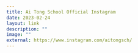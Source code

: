 ```yaml
---
title: Ai Tong School Official Instagram
date: 2023-02-24
layout: link
description: ""
image: ""
external: https://www.instagram.com/aitongsch/
---
```


